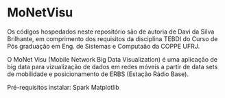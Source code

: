 # MoNetVisu
Os códigos hospedados neste repositório são de autoria de Davi da Silva Brilhante, em comprimento dos requisitos da disciplina 
TEBDI do Curso de Pós graduação em Eng. de Sistemas e Computaão da COPPE UFRJ.

O MoNet Visu (Mobile Network Big Data Visualization) é uma aplicação de big data para vizualização de dados em redes móveis a 
partir de data sets de mobilidade e posicionamento de ERBS (Estação Rádio Base).

Pré-requisitos
instalar:
  Spark
  Matplotlib
  
